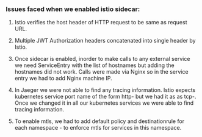 ### Issues faced when we enabled istio sidecar:

1. Istio verifies the host header of HTTP request to be same as request URL. 

2. Multiple JWT Authorization headers concatenated into single header by Istio.

3. Once sidecar is enabled, inorder to make calls to any external service we need ServiceEntry with the list of hostnames but adding the hostnames did not work. Calls were made via Nginx so in the service entry we had to add Nginx machine IP.

4. In Jaeger we were not able to find any tracing information.  Istio expects kubernetes service port name of the form http-<TEXT> but we had it as as tcp-<TEXT>. Once we changed it in all our kubernetes services we were able to find tracing information.

5. To enable mtls, we had to add default policy and destinationrule for each namespace - to enforce mtls for services in this namespace.
